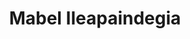 ---
title: "Mabel Ileapaindegia"
url: /soraluze-placencia-de-las-armas/mabel-ileapaindegia/
shop: Friseur
---